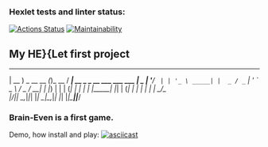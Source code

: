 ### Hexlet tests and linter status:
[![Actions Status](https://github.com/ross0maha/python-project-49/actions/workflows/hexlet-check.yml/badge.svg)](https://github.com/ross0maha/python-project-49/actions)
[![Maintainability](https://api.codeclimate.com/v1/badges/2e3053157b86113f589e/maintainability)](https://codeclimate.com/github/ross0maha/python-project-49/maintainability)

## My HE}{Let first project
  ____            _              ____                           
 | __ ) _ __ __ _(_)_ __        / ___| __ _ _ __ ___   ___  ___ 
 |  _ \| '__/ _` | | '_ \ _____| |  _ / _` | '_ ` _ \ / _ \/ __|
 | |_) | | | (_| | | | | |_____| |_| | (_| | | | | | |  __/\__ \
 |____/|_|  \__,_|_|_| |_|      \____|\__,_|_| |_| |_|\___||___/


### Brain-Even is a first game.

Demo, how install and play:
[![asciicast](https://asciinema.org/a/0lxZs0uvlVgKnmgtOgYBo2NrS.svg)](https://asciinema.org/a/0lxZs0uvlVgKnmgtOgYBo2NrS)
